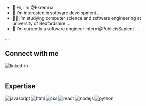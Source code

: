 - 👋 Hi, I’m @Ekremina
- 👀 I’m interested in software development ...
- 👩‍💻 I’m studying computer science and software engineering at university of Bedfordshire  ...
- 🏢 I’m currently a software engineer intern @PublicisSapient ...

...

<!---
Ekremina/Ekremina is a ✨ special ✨ repository because its `README.md` (this file) appears on your GitHub profile.
You can click the Preview link to take a look at your changes.
--->

## Connect with me
[<img align="left" alt="linked-in" src="https://img.shields.io/badge/linkedin-%230077B5.svg?&style=for-the-badge&logo=linkedin&logoColor=white" />](http://linkedin.com/in/ekremina-arik)
<br>
<br>
## Expertise
<img align="left" alt="javascript" src="https://img.shields.io/badge/javascript%20-%2320232a.svg?&style=for-the-badge&logo=react&logoColor=%2361DAFB" />
<img align="left" alt="html" src="https://img.shields.io/badge/html%20-%2343853D.svg?&style=for-the-badge&logo=node.js&logoColor=white" />
<img align="left" alt="css" src="https://img.shields.io/badge/CSS%20-%23232F3E?logo=amazon-aws&logoColor=white&style=for-the-badge" />
<img align="left" alt="react" src="https://img.shields.io/badge/react-%23316192.svg?&style=for-the-badge&logo=postgresql&logoColor=white" />
<img align="left" alt="nodejs" src="https://img.shields.io/badge/nodejs-3DDC84?logo=android&logoColor=white&style=for-the-badge" />
<img align="left" alt="python" src="https://img.shields.io/badge/pyhton%20-%236DB33F.svg?&style=for-the-badge&logo=spring&logoColor=white" />
<br>
<br>
